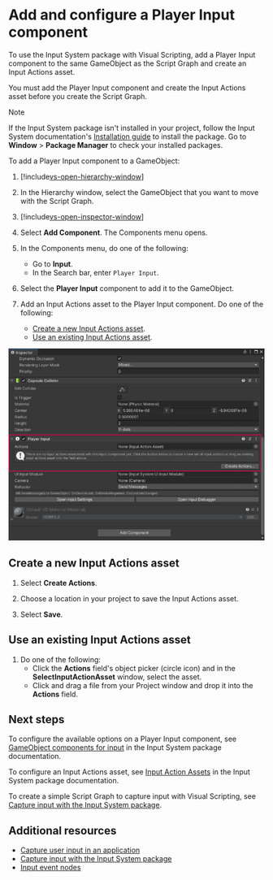 # Add and configure a Player Input component 

To use the Input System package with Visual Scripting, add a Player Input component to the same GameObject as the Script Graph and create an Input Actions asset. 

You must add the Player Input component and create the Input Actions asset before you create the Script Graph. 

> [!NOTE]
> If the Input System package isn't installed in your project, follow the Input System documentation's [Installation guide](https://docs.unity3d.com/Packages/com.unity.inputsystem@latest/index.html?subfolder=/manual/Installation.html) to install the package. Go to **Window** &gt; **Package Manager** to check your installed packages. 

To add a Player Input component to a GameObject:

1. [!include[vs-open-hierarchy-window](./snippets/vs-open-hierarchy-window.md)]

2. In the Hierarchy window, select the GameObject that you want to move with the Script Graph.

3. [!include[vs-open-inspector-window](./snippets/vs-open-inspector-window.md)]

4. Select **Add Component**. 
    The Components menu opens. 

5. In the Components menu, do one of the following: 
    - Go to **Input**.
    - In the Search bar, enter `Player Input`. 

6. Select the **Player Input** component to add it to the GameObject. 

1. Add an Input Actions asset to the Player Input component. Do one of the following: 
    - [Create a new Input Actions asset](#create-a-new-input-actions-asset).
    - [Use an existing Input Actions asset](#use-an-existing-input-actions-asset).

![An image of the Unity Editor's Inspector window, highlighting the Actions section of the Player Input component on a GameObject.](images/vs-input-system-player-input-component.png)
## Create a new Input Actions asset 

1. Select **Create Actions**. 

1. Choose a location in your project to save the Input Actions asset. 

1. Select **Save**. 

## Use an existing Input Actions asset 

1. Do one of the following: 
    - Click the **Actions** field's object picker (circle icon) and in the **SelectInputActionAsset** window, select the asset. 
    - Click and drag a file from your Project window and drop it into the **Actions** field. 

## Next steps 

To configure the available options on a Player Input component, see [GameObject components for input](https://docs.unity3d.com/Packages/com.unity.inputsystem@latest/index.html?subfolder=/manual/Components.html) in the Input System package documentation.  

To configure an Input Actions asset, see [Input Action Assets](https://docs.unity3d.com/Packages/com.unity.inputsystem@latest/index.html?subfolder=/manual/ActionAssets.html) in the Input System package documentation.

To create a simple Script Graph to capture input with Visual Scripting, see [Capture input with the Input System package](vs-capturing-player-inputs-new.md).

## Additional resources

- [Capture user input in an application](vs-capture-player-input.md)
- [Capture input with the Input System package](vs-capturing-player-inputs-new.md)
- [Input event nodes](vs-input-nodes.md)
